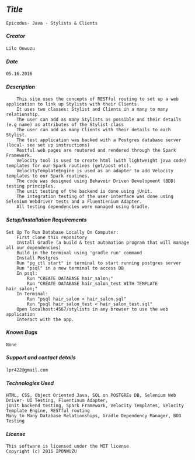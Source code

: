 ## _Title_
	Epicodus- Java - Stylists & Clients
	
#### _Creator_
	Lilo Onwuzu 
	
#### _Date_
	05.16.2016

#### _Description_
		This site uses the concepts of RESTful routing to set up a web application to link up Stylists with their Clients. 
		It uses two classes: Stylist and Clients in a many to many relationship. 
		The user can add as many Stylists as possible and their details (e.g name) as attributes of the Stylist class 
		The user can add as many Clients with their details to each Stylist.
		The test application was backed with a Postgres database server (local- see set up instructions) 
		Restful web pages are routered and rendered through the Spark Framework. 
		Velocity tool is used to create html (with lightweight java code) templates for our Spark routines (get/post etc).
		VelocityTemplateEngine is used as an adapter to add Velocity templates to our Spark routines.	
		The code was designed using Behavoir Driven Development (BDD) testing principles. 
		The unit testing of the backend is done using jUnit. 
		The integration testing of the user interface was done using Selenium Webdriver tests and a FluentLenium Adapter. 
		All testing dependencies were managed using Gradle. 

#### _Setup/Installation Requirements_
	Set Up To Run Database Locally On Computer:
		First clone this repository
		Install Gradle (a build & test automation program that will manage all our dependencies)
		Build in the terminal using 'gradle run' command
		Install Postgres
		Run "pg_ctl start" in terminal to start running postgres server
		Run "psql" in a new terminal to access DB
		In psql: 
			Run "CREATE DATABASE hair_salon;"
			Run "CREATE DATABASE hair_salon_test WITH TEMPLATE hair_salon;"
		In Terminal:
			Run "psql hair_salon < hair_salon.sql"
			Run "psql hair_salon_test < hair_salon_test.sql"
		Open localhost:4567/stylists in any browser to use the web application
		Interact with the app.

#### _Known Bugs_
 	None

#### _Support and contact details_
	lpr422@gmail.com
	
#### _Technologies Used_
	HTML, CSS, Object Oriented Java, SQL on POSTGREs DB, Selenium Web Driver- UI Testing, Fluentinum Adapter,
	jUnit backend testing, Spark Framework, Velocity Templates, Velocity Template Engine, RESTful routing
	Many to Many Database Relationships, Gradle Dependency Manager, BDD Testing

#### _License_
	This software is licensed under the MIT license
	Copyright (c) 2016 IPONWUZU



